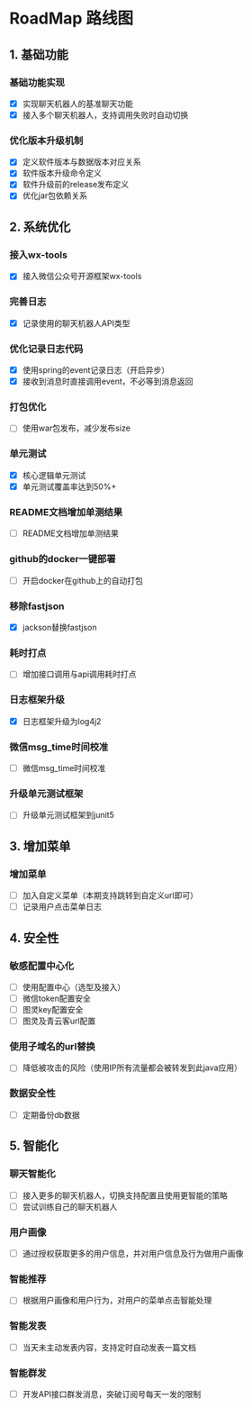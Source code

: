 # RoadMap 路线图

## 1. 基础功能
### 基础功能实现
- [x] 实现聊天机器人的基准聊天功能
- [x] 接入多个聊天机器人，支持调用失败时自动切换
### 优化版本升级机制
- [x] 定义软件版本与数据版本对应关系
- [x] 软件版本升级命令定义
- [x] 软件升级前的release发布定义
- [x] 优化jar包依赖关系

## 2. 系统优化
### 接入wx-tools
- [x] 接入微信公众号开源框架wx-tools
### 完善日志
- [x] 记录使用的聊天机器人API类型
### 优化记录日志代码
- [x] 使用spring的event记录日志（开启异步）
- [x] 接收到消息时直接调用event，不必等到消息返回
### 打包优化
- [ ] 使用war包发布，减少发布size
### 单元测试
- [x] 核心逻辑单元测试
- [x] 单元测试覆盖率达到50%+
### README文档增加单测结果
- [ ] README文档增加单测结果
### github的docker一键部署
- [ ] 开启docker在github上的自动打包
### 移除fastjson
- [x] jackson替换fastjson
### 耗时打点
- [ ] 增加接口调用与api调用耗时打点
### 日志框架升级
- [x] 日志框架升级为log4j2
### 微信msg_time时间校准
- [ ] 微信msg_time时间校准
### 升级单元测试框架
- [ ] 升级单元测试框架到junit5

## 3. 增加菜单
### 增加菜单
- [ ] 加入自定义菜单（本期支持跳转到自定义url即可）
- [ ] 记录用户点击菜单日志

## 4. 安全性
### 敏感配置中心化
- [ ] 使用配置中心（选型及接入）
- [ ] 微信token配置安全
- [ ] 图灵key配置安全
- [ ] 图灵及青云客url配置
### 使用子域名的url替换
- [ ] 降低被攻击的风险（使用IP所有流量都会被转发到此java应用）
### 数据安全性
- [ ] 定期备份db数据

## 5. 智能化
### 聊天智能化
- [ ] 接入更多的聊天机器人，切换支持配置且使用更智能的策略
- [ ] 尝试训练自己的聊天机器人
### 用户画像
- [ ] 通过授权获取更多的用户信息，并对用户信息及行为做用户画像
### 智能推荐
- [ ] 根据用户画像和用户行为，对用户的菜单点击智能处理
### 智能发表
- [ ] 当天未主动发表内容，支持定时自动发表一篇文档
### 智能群发
- [ ] 开发API接口群发消息，突破订阅号每天一发的限制